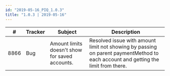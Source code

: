```yaml
--- 
id: "2019-05-16_PIQ_1.0.3"
title: "1.0.3 | 2019-05-16"
--- 
```



| #    | Tracker | Subject                                        | Description                                                                                |
|------|---------|------------------------------------------------|--------------------------------------------------------------------------------------------|
| 8866 | Bug     | Amount limits doesn't show for saved accounts. | Resolved issue with amount limit not showing by passing on parent paymentMethod to each account and getting the limit from there. |